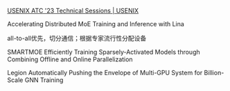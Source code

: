 [USENIX ATC '23 Technical Sessions | USENIX](https://www.usenix.org/conference/atc23/technical-sessions)



Accelerating Distributed MoE Training and Inference with Lina

all-to-all优先，切分通信；根据专家流行性分配设备

SMARTMOE Efficiently Training Sparsely-Activated Models through Combining Offline and Online Parallelization



Legion Automatically Pushing the Envelope of Multi-GPU System for Billion-Scale GNN Training

